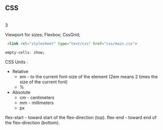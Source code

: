 CSS
-
<br>3

Viewport for sizes; Flexbox; CssGrid;

````html
 <link rel="stylesheet" type="text/css" href="css/main.css">
````

````css
empty-cells: show;
````

CSS Units :
* Relative
  * em -  to the current font-size of the element (2em means 2 times the size of the current font)
  * %
* Absolute
  * cm - centimeters
  * mm - millimeters
  * px

flex-start - toward start of the flex-direction (top).
flex-end - toward end of the flex-direction (bottom).
